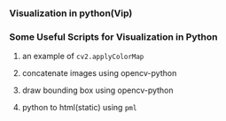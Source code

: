 ### Visualization in python(Vip)
### Some Useful Scripts for Visualization in Python

1. an example of `cv2.applyColorMap`

2. concatenate images using opencv-python

3. draw bounding box using opencv-python

4. python to html(static) using `pml`
